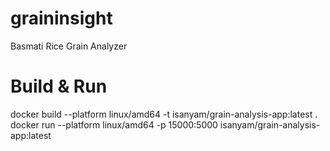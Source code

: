 # graininsight
Basmati Rice Grain Analyzer

# Build & Run
docker build --platform linux/amd64 -t isanyam/grain-analysis-app:latest .
docker run --platform linux/amd64 -p 15000:5000 isanyam/grain-analysis-app:latest